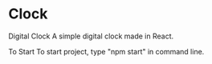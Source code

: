 # Clock
Digital Clock
A simple digital clock made in React.

To Start
To start project, type "npm start" in command line.
